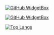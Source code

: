 <!-- 👋 Hi, I’m @Parunanodesu
- 👀 I’m interested in ...Exam 
- 🌱 I’m currently learning ...JavaScript,HTML,CSS
- 💞️ I’m looking to collaborate on ...@すずねーう
- 📫 How to reach me ...You can able to reach me easily and also go higher than me :)-->
[![GitHub WidgetBox](https://github-widgetbox.vercel.app/api/profile?username=Parunanodesu&data=followers,repositories,stars,commits)](https://github.com/Jurredr/github-widgetbox)

[![GitHub WidgetBox](https://github-widgetbox.vercel.app/api/skills?names=js,html,css,xml,json,powershell,markdown&includeNames=true)](https://github.com/Jurredr/github-widgetbox)

[![Top Langs](https://github-readme-stats.vercel.app/api/top-langs/?username=Parunanodesu
)](https://github.com/anuraghazra/github-readme-stats)
<!---
Parunanodesu/Parunanodesu is a ✨ special ✨ repository because its `README.md` (this file) appears on your GitHub profile.
You can click the Preview link to take a look at your changes.
--->
